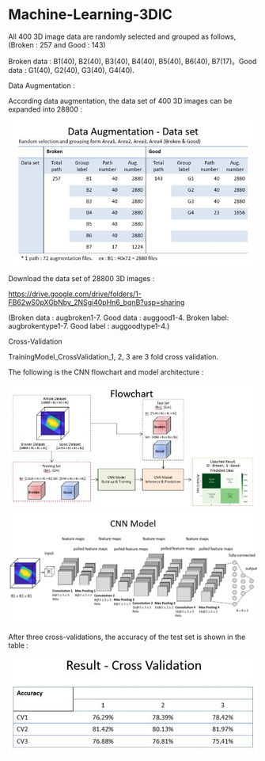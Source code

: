 # Machine-Learning-3DIC

All 400 3D image data are randomly selected and grouped as follows, (Broken : 257 and Good : 143)

Broken data : B1(40), B2(40), B3(40), B4(40), B5(40), B6(40), B7(17)。Good data : G1(40), G2(40), G3(40), G4(40).


Data Augmentation :

According data augmentation, the data set of 400 3D images can be expanded into 28800 :

![image](note_pic/data_augmentation.JPG)

Download the data set of 28800 3D images :

https://drive.google.com/drive/folders/1-FB62wS0pXGbNby_2NSgi40pHn6_bqnB?usp=sharing

(Broken data : augbroken1-7. Good data : auggood1-4. Broken label: augbrokentype1-7. Good label : auggoodtype1-4.)


Cross-Validation

TrainingModel_CrossValidation_1, 2, 3 are 3 fold cross validation.

The following is the CNN flowchart and model architecture :

![image](note_pic/cnn_flowchart.JPG)
![image](note_pic/cnn_model.JPG)

After three cross-validations, the accuracy of the test set is shown in the table : 

![image](note_pic/cv_result.JPG)
